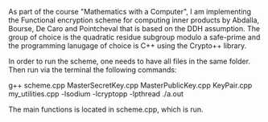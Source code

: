 As part of the course "Mathematics with a Computer", I am implementing the Functional encryption scheme for computing inner products by Abdalla, Bourse, De Caro and Pointcheval that is based on the DDH assumption.
The group of choice is the quadratic residue subgroup modulo a safe-prime and the programming lanugage of choice is C++ using the Crypto++ library.

In order to run the scheme, one needs to have all files in the same folder. Then run via the terminal the following commands:

g++ scheme.cpp MasterSecretKey.cpp MasterPublicKey.cpp KeyPair.cpp  my_utilities.cpp -lsodium -lcryptopp -lpthread
./a.out

The main functions is located in scheme.cpp, which is run.
